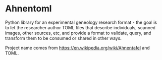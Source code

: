 # Ahnentoml

Python library for an experimental geneology research format - the goal is to let the researcher author TOML files
that describe individuals, scanned images, other sources, etc, and provide a format to validate, query, and transform
them to be consumed or shared in other ways.

Project name comes from https://en.wikipedia.org/wiki/Ahnentafel and TOML.
